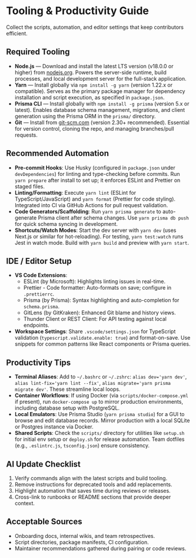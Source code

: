 <!-- agent-update:start:tooling -->
# Tooling & Productivity Guide

Collect the scripts, automation, and editor settings that keep contributors efficient.

## Required Tooling
- **Node.js** — Download and install the latest LTS version (v18.0.0 or higher) from [nodejs.org](https://nodejs.org/). Powers the server-side runtime, build processes, and local development server for the full-stack application.
- **Yarn** — Install globally via `npm install -g yarn` (version 1.22.x or compatible). Serves as the primary package manager for dependency installation and script execution, as specified in `package.json`.
- **Prisma CLI** — Install globally with `npm install -g prisma` (version 5.x or latest). Enables database schema management, migrations, and client generation using the Prisma ORM in the `prisma/` directory.
- **Git** — Install from [git-scm.com](https://git-scm.com/) (version 2.30+ recommended). Essential for version control, cloning the repo, and managing branches/pull requests.

## Recommended Automation
- **Pre-commit Hooks**: Use Husky (configured in `package.json` under `devDependencies`) for linting and type-checking before commits. Run `yarn prepare` after install to set up; it enforces ESLint and Prettier on staged files.
- **Linting/Formatting**: Execute `yarn lint` (ESLint for TypeScript/JavaScript) and `yarn format` (Prettier for code styling). Integrated into CI via GitHub Actions for pull request validation.
- **Code Generators/Scaffolding**: Run `yarn prisma generate` to auto-generate Prisma client after schema changes. Use `yarn prisma db push` for quick schema syncing in development.
- **Shortcuts/Watch Modes**: Start the dev server with `yarn dev` (uses Next.js or similar for hot-reloading). For testing, `yarn test:watch` runs Jest in watch mode. Build with `yarn build` and preview with `yarn start`.

## IDE / Editor Setup
- **VS Code Extensions**:
  - ESLint (by Microsoft): Highlights linting issues in real-time.
  - Prettier - Code formatter: Auto-formats on save; configure in `.prettierrc`.
  - Prisma (by Prisma): Syntax highlighting and auto-completion for `schema.prisma`.
  - GitLens (by GitKraken): Enhanced Git blame and history views.
  - Thunder Client or REST Client: For API testing against local endpoints.
- **Workspace Settings**: Share `.vscode/settings.json` for TypeScript validation (`typescript.validate.enable: true`) and format-on-save. Use snippets for common patterns like React components or Prisma queries.

## Productivity Tips
- **Terminal Aliases**: Add to `~/.bashrc` or `~/.zshrc`: `alias dev='yarn dev'`, `alias lint-fix='yarn lint --fix'`, `alias migrate='yarn prisma migrate dev'`. These streamline local loops.
- **Container Workflows**: If using Docker (via `scripts/docker-compose.yml` if present), run `docker-compose up` to mirror production environments, including database setup with PostgreSQL.
- **Local Emulators**: Use Prisma Studio (`yarn prisma studio`) for a GUI to browse and edit database records. Mirror production with a local SQLite or Postgres instance via Docker.
- **Shared Scripts**: Check the `scripts/` directory for utilities like `setup.sh` for initial env setup or `deploy.sh` for release automation. Team dotfiles (e.g., `.eslintrc.js`, `tsconfig.json`) ensure consistency.

<!-- agent-readonly:guidance -->
## AI Update Checklist
1. Verify commands align with the latest scripts and build tooling.
2. Remove instructions for deprecated tools and add replacements.
3. Highlight automation that saves time during reviews or releases.
4. Cross-link to runbooks or README sections that provide deeper context.

<!-- agent-readonly:sources -->
## Acceptable Sources
- Onboarding docs, internal wikis, and team retrospectives.
- Script directories, package manifests, CI configuration.
- Maintainer recommendations gathered during pairing or code reviews.

<!-- agent-update:end -->
